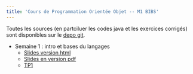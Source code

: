 ```yaml
---
title: 'Cours de Programmation Orientée Objet -- M1 BIBS'
---
```


Toutes les sources (en partciluer les codes java et les exercices corrigés) sont disponibles sur le [depo git](https://github.com/VivianePons/JavaBIBS). 


* Semaine 1 : intro et bases du langages
  - [Slides version html](Cours1-IntroBase.html)
  - [Slides en version pdf](pdf/Cours1-IntroBase.pdf)
  - [TP1](TP1.html)
